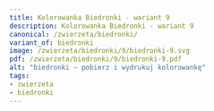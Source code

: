 ```yaml
---
title: Kolorowanka Biedronki - wariant 9
description: Kolorowanka Biedronki - wariant 9
canonical: /zwierzeta/biedronki/
variant_of: biedronki
image: /zwierzeta/biedronki/9/biedronki-9.svg
pdf: /zwierzeta/biedronki/9/biedronki-9.pdf
alt: "biedronki – pobierz i wydrukuj kolorowankę"
tags:
- zwierzeta
- biedronki
---
```


